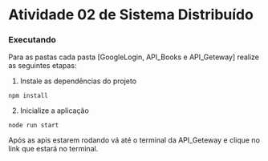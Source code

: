 # Atividade 02 de Sistema Distribuído

### Executando

Para as pastas cada pasta [GoogleLogin, API_Books e API_Geteway] realize as seguintes etapas:

1. Instale as dependências do projeto
```
npm install
```
2. Inicialize a aplicação
```
node run start
```
Após as apis estarem rodando vá até o terminal da API_Geteway e clique no link que estará no terminal. 

